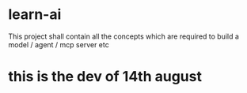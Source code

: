 # learn-ai

This project shall contain all the concepts which are required to build a model / agent / mcp server etc

# this is the dev of 14th august
